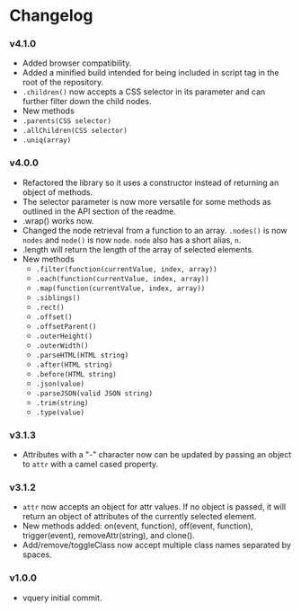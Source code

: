 # Changelog

### v4.1.0

 * Added browser compatibility.
 * Added a minified build intended for being included in script tag in the root of the repository.
 * ```.children()``` now accepts a CSS selector in its parameter and can further filter down the child nodes.
  * New methods
   * ```.parents(CSS selector)```
   * ```.allChildren(CSS selector)```
   * ```.uniq(array)```

### v4.0.0

 * Refactored the library so it uses a constructor instead of returning an object of methods.
 * The selector parameter is now more versatile for some methods as outlined in the API section of the readme.
 * .wrap() works now.
 * Changed the node retrieval from a function to an array. ```.nodes()``` is now ```nodes``` and ```node()``` is now ```node```. ```node``` also has a short alias, ```n```.
 * .length will return the length of the array of selected elements.
 * New methods
   * ```.filter(function(currentValue, index, array))```
   * ```.each(function(currentValue, index, array))```
   * ```.map(function(currentValue, index, array))```
   * ```.siblings()```
   * ```.rect()```
   * ```.offset()```
   * ```.offsetParent()```
   * ```.outerHeight()```
   * ```.outerWidth()```
   * ```.parseHTML(HTML string)```
   * ```.after(HTML string)```
   * ```.before(HTML string)```
   * ```.json(value)```
   * ```.parseJSON(valid JSON string)```
   * ```.trim(string)```
   * ```.type(value)```

### v3.1.3

 * Attributes with a "-" character now can be updated by passing an object to ```attr``` with a camel cased property.

### v3.1.2

 * ```attr``` now accepts an object for attr values. If no object is passed, it will return an object of attributes of the currently selected element.
 * New methods added: on(event, function), off(event, function), trigger(event), removeAttr(string), and clone().
 * Add/remove/toggleClass now accept multiple class names separated by spaces.

### v1.0.0

 * vquery initial commit.
